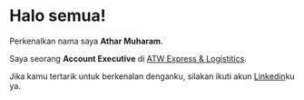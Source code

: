 # Halo semua! 

Perkenalkan nama saya **Athar Muharam**.<br>

Saya seorang **Account Executive** di [ATW Express & Logistitics](https://www.andalan-tama.co.id/).<br>

Jika kamu tertarik untuk berkenalan denganku, silakan ikuti akun [Linkedin](https://www.linkedin.com/in/atharnm/)ku ya.
